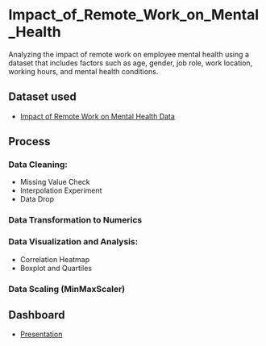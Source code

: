 # Impact_of_Remote_Work_on_Mental_Health
Analyzing the impact of remote work on employee mental health using a dataset that includes factors such as age, gender, job role, work location, working hours, and mental health conditions.

## Dataset used
- <a href="https://github.com/vierohedfam/Impact_of_Remote_Work_on_Mental_Health/blob/main/Impact_of_Remote_Work_on_Mental_Health.csv"> Impact of Remote Work on Mental Health Data</a>

## Process
### Data Cleaning:
- Missing Value Check
- Interpolation Experiment
- Data Drop
### Data Transformation to Numerics
### Data Visualization and Analysis:
- Correlation Heatmap
- Boxplot and Quartiles
### Data Scaling (MinMaxScaler)

## Dashboard
- <a href="https://github.com/vierohedfam/Impact_of_Remote_Work_on_Mental_Health/blob/main/Impact%20of%20Remote%20Work%20on%20Mental%20Health.pdf"> Presentation</a>
